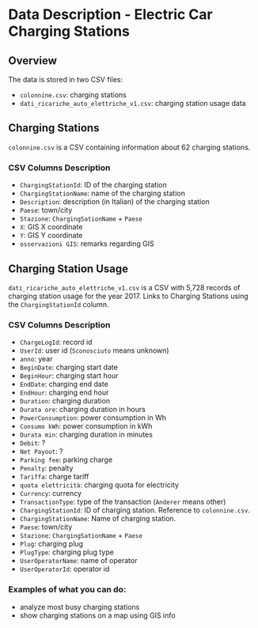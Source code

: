 # Data Description - Electric Car Charging Stations

## Overview

The data is stored in two CSV files:
- `colonnine.csv`: charging stations
- `dati_ricariche_auto_elettriche_v1.csv`: charging station usage data

## Charging Stations

`colonnine.csv` is a CSV containing information about 62 charging stations.

### CSV Columns Description
- `ChargingStationId`: ID of the charging station
- `ChargingStationName`: name of the charging station
- `Description`: description (in Italian) of the charging station
- `Paese`: town/city
- `Stazione`: `ChargingSationName` + `Paese`
- `X`: GIS X coordinate
- `Y`: GIS Y coordinate
- `osservazioni GIS`: remarks regarding GIS

## Charging Station Usage

`dati_ricariche_auto_elettriche_v1.csv` is a CSV with 5,728 records of charging station usage for the year 2017. Links to Charging Stations using the `ChargingStationId` column.

### CSV Columns Description
- `ChargeLogId`: record id
- `UserId`: user id (`Sconosciuto` means unknown)
- `anno`: year
- `BeginDate`: charging start date
- `BeginHour`: charging start hour
- `EndDate`: charging end date
- `EndHour`: charging end hour
- `Duration`: charging duration
- `Durata ore`: charging duration in hours
- `PowerConsumption`: power consumption in Wh
- `Consumo kWh`: power consumption in kWh
- `Durata min`: charging duration in minutes
- `Debit`: ?
- `Net Payout`: ?
- `Parking fee`: parking charge
- `Penalty`: penalty
- `Tariffa`: charge tariff
- `quota elettricità`: charging quota for electricity
- `Currency`: currency
- `TransactionType`: type of the transaction (`Anderer` means other)
- `ChargingStationId`: ID of charging station. Reference to `colonnine.csv`.
- `ChargingStationName`: Name of charging station.
- `Paese`: town/city
- `Stazione`: `ChargingSationName` + `Paese`
- `Plug`: charging plug
- `PlugType`: charging plug type
- `UserOperatorName`: name of operator
- `UserOperatorId`: operator id

### Examples of what you can do:

- analyze most busy charging stations
- show charging stations on a map using GIS info
